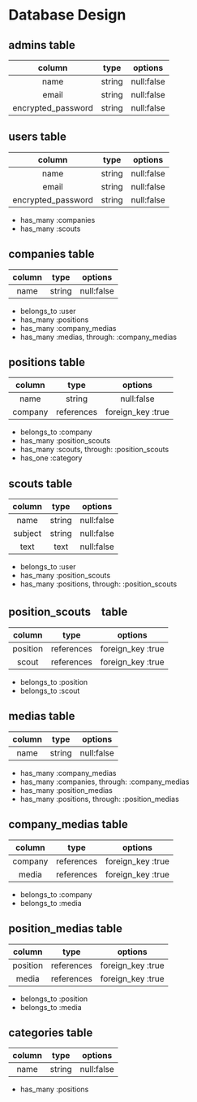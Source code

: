 # Database Design

## admins table

|column|type|options|
|:--:|:--:|:--:|
|name|string|null:false|
|email|string|null:false|
|encrypted_password|string|null:false|


## users table

|column|type|options|
|:--:|:--:|:--:|
|name|string|null:false|
|email|string|null:false|
|encrypted_password|string|null:false|

- has_many :companies
- has_many :scouts

## companies table

|column|type|options|
|:--:|:--:|:--:|
|name|string|null:false|

- belongs_to :user
- has_many :positions
- has_many :company_medias
- has_many :medias, through: :company_medias

## positions table

|column|type|options|
|:--:|:--:|:--:|
|name|string|null:false|
|company|references|foreign_key :true|

- belongs_to :company
- has_many :position_scouts
- has_many :scouts, through: :position_scouts
- has_one :category

## scouts table

|column|type|options|
|:--:|:--:|:--:|
|name|string|null:false|
|subject|string|null:false|
|text|text|null:false|

- belongs_to :user
- has_many :position_scouts
- has_many :positions, through: :position_scouts

## position_scouts　table

|column|type|options|
|:--:|:--:|:--:|
|position|references|foreign_key :true|
|scout|references|foreign_key :true|

- belongs_to :position
- belongs_to :scout

## medias table

|column|type|options|
|:--:|:--:|:--:|
|name|string|null:false|

- has_many :company_medias
- has_many :companies, through: :company_medias
- has_many :position_medias
- has_many :positions, through: :position_medias 

## company_medias table

|column|type|options|
|:--:|:--:|:--:|
|company|references|foreign_key :true|
|media|references|foreign_key :true|

- belongs_to :company
- belongs_to :media

## position_medias table

|column|type|options|
|:--:|:--:|:--:|
|position|references|foreign_key :true|
|media|references|foreign_key :true|

- belongs_to :position
- belongs_to :media

## categories table

|column|type|options|
|:--:|:--:|:--:|
|name|string|null:false|

- has_many :positions